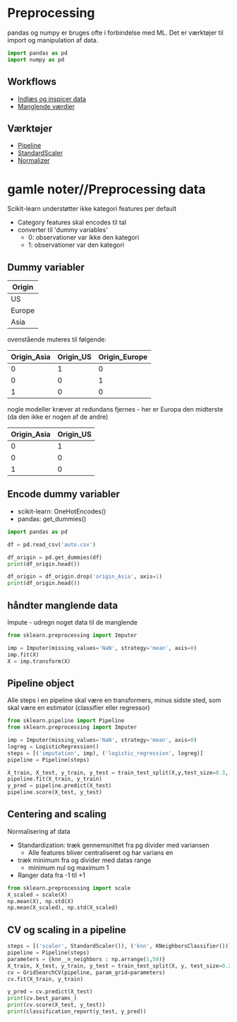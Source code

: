# Preprocessing
pandas og numpy er bruges ofte i forbindelse med ML. Det er værktøjer til import og manipulation af data.

```python 
import pandas as pd
import numpy as pd
```

## Workflows
- [Indlæs og inspicer data](wf_importinspect.md)
- [Manglende værdier](wf_missingvalues.md)

## Værktøjer
- [Pipeline](t_pipeline.mp)
- [StandardScaler](t_standardscaler.md)
- [Normalizer](t_normalizer.md)

# gamle noter//Preprocessing data
 Scikit-learn understøtter ikke kategori features per default
 - Category features skal encodes til tal
 - converter til 'dummy variables'
   - 0: observationer var ikke den kategori
   - 1: observationer var den kategori

## Dummy variabler

| Origin |
|---|
| US |
| Europe |
| Asia |

ovenstående muteres til følgende:

| Origin_Asia | Origin_US | Origin_Europe |
|---|---|---|
| 0 | 1 | 0 |
| 0 | 0 | 1 |
| 1 | 0 | 0 |

nogle modeller kræver at redundans fjernes - her er Europa den midterste (da den ikke er nogen af de andre)

| Origin_Asia | Origin_US |
|---|---|
| 0 | 1 |
| 0 | 0 |
| 1 | 0 |

## Encode dummy variabler
- scikit-learn: OneHotEncodes()
- pandas: get_dummies()

```python
import pandas as pd

df = pd.read_csv('auto.csv')

df_origin = pd.get_dummies(df)
print(df_origin.head())

df_origin = df_origin.drop('origin_Asia', axis=1)
print(df_origin.head())

```

## håndter manglende data
Impute - udregn noget data til de manglende

```python
from sklearn.preprocessing import Imputer

imp = Imputer(missing_values='NaN', strategy='mean', axis=0)
imp.fit(X)
X = imp.transform(X)
```


## Pipeline object
Alle steps i en pipeline skal være en transformers, minus sidste sted, som skal være en estimator (classifier eller regressor)

```python
from sklearn.pipeline import Pipeline
from sklearn.preprocessing import Imputer

imp = Imputer(missing_values='NaN', strategy='mean', axis=0)
logreg = LogisticRegression()
steps = [('imputation', imp), ('logistic_regression', logreg)]
pipeline = Pipeline(steps)

X_train, X_test, y_train, y_test = train_test_split(X,y,test_size=0.3, random_state=42)
pipeline.fit(X_train, y_train)
y_pred = pipeline.predict(X_test)
pipeline.score(X_test, y_test)
```

## Centering and scaling
Normalisering af data

- Standardization: træk gennemsnittet fra pg divider med variansen
  - Alle features bliver centraliseret og har varians en
- træk minimum fra og divider med datas range
  - minimum nul og maximum 1
- Ranger data fra -1 til +1

```python
from sklearn.preprocessing import scale
X_scaled = scale(X)
np.mean(X), np.std(X)
np.mean(X_scaled), np.std(X_scaled)
```

## CV og scaling in a pipeline
```python
steps = [('scaler', StandardScaler()), ('knn', KNeighborsClassifier())]
pipeline = Pipeline(steps)
parameters = {knn__n_neighbors : np.arrange(1,50)}
X_train, X_test, y_train, y_test = train_test_split(X, y, test_size=0.2, random_state=21)
cv = GridSearchCV(pipeline, param_grid=parameters)
cv.fit(X_train, y_train)

y_pred = cv.predict(X_test)
print(cv.best_params_)
print(cv.score(X_test, y_test))
print(classification_report(y_test, y_pred))
```
